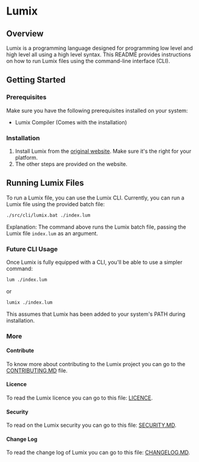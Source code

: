 # Lumix

## Overview

Lumix is a programming language designed for programming low level and high level all using a high level syntax. This README provides instructions on how to run Lumix files using the command-line interface (CLI).

## Getting Started

### Prerequisites

Make sure you have the following prerequisites installed on your system:

- Lumix Compiler (Comes with the installation)

### Installation

1. Install Lumix from the [original website](https://lumixlang.github.io/). Make sure it's the right for your platform.
2. The other steps are provided on the website.

## Running Lumix Files

To run a Lumix file, you can use the Lumix CLI. Currently, you can run a Lumix file using the provided batch file:

```bash
./src/cli/lumix.bat ./index.lum
```

Explanation: The command above runs the Lumix batch file, passing the Lumix file `index.lum` as an argument.

### Future CLI Usage

Once Lumix is fully equipped with a CLI, you'll be able to use a simpler command:

```bash
lum ./index.lum
```
or
```bash
lumix ./index.lum
```

This assumes that Lumix has been added to your system's PATH during installation.

### More
#### Contribute
To know more about contributing to the Lumix project you can go to the [CONTRIBUTING.MD](./CONTRIBUTING.MD) file.
#### Licence
To read the Lumix licence you can go to this file: [LICENCE](./LICENCE).
#### Security
To read on the Lumix security you can go to this file: [SECURITY.MD](./SECURITY.MD).
#### Change Log
To read the change log of Lumix you can go to this file: [CHANGELOG.MD](./CHANGELOG.MD).